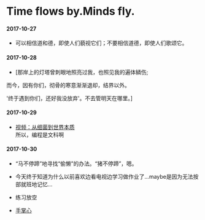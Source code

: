# Time flows by.Minds fly.

#### 2017-10-27

- 可以相信道和德，即使人们藐视它们；不要相信道德，即使人们歌颂它。

#### 2017-10-28

- [那岸上的灯塔曾刺眼地照亮过我，也照见我的遍体鳞伤; 

而今，因有你们，彻骨的寒意渐渐退却，结界以外。  

'终于遇到你们，还好我没放弃'。不去管明天在哪里。]


#### 2017-10-29
- [视频：从细菌到世界本质](http://weibo.com/tv/v/FsvvD2GOS?fid=1034:a5e5f8a0f8912fbd05b3c3689b20ce47)  
所以，编程是文科啊


#### 2017-10-30
- “马不停蹄”地寻找“偷懒”的办法。“猪不停蹄”，嗯。 

- 今天终于知道为什么以前喜欢边看电视边学习做作业了...maybe是因为无法按部就班地记忆...

- 练习放空

- [手掌心](https://v.qq.com/x/cover/j81mnl5rnwhf2zk/x0024orlwkw.html)


